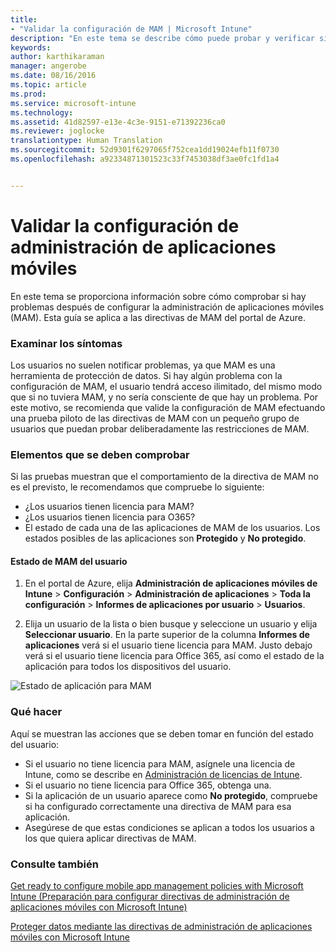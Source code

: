 ```yaml
---
title:
- "Validar la configuración de MAM | Microsoft Intune"
description: "En este tema se describe cómo puede probar y verificar si su directiva de MAM está configurada correctamente y funciona según lo esperado."
keywords: 
author: karthikaraman
manager: angerobe
ms.date: 08/16/2016
ms.topic: article
ms.prod: 
ms.service: microsoft-intune
ms.technology: 
ms.assetid: 41d82597-e13e-4c3e-9151-e71392236ca0
ms.reviewer: joglocke
translationtype: Human Translation
ms.sourcegitcommit: 52d9301f6297065f752cea1dd19024efb11f0730
ms.openlocfilehash: a92334871301523c33f7453038df3ae0fc1fd1a4


---
```


# Validar la configuración de administración de aplicaciones móviles

En este tema se proporciona información sobre cómo comprobar si hay problemas después de configurar la administración de aplicaciones móviles (MAM). Esta guía se aplica a las directivas de MAM del portal de Azure.

### Examinar los síntomas
Los usuarios no suelen notificar problemas, ya que MAM es una herramienta de protección de datos. Si hay algún problema con la configuración de MAM, el usuario tendrá acceso ilimitado, del mismo modo que si no tuviera MAM, y no sería consciente de que hay un problema. Por este motivo, se recomienda que valide la configuración de MAM efectuando una prueba piloto de las directivas de MAM con un pequeño grupo de usuarios que puedan probar deliberadamente las restricciones de MAM. 


### Elementos que se deben comprobar 

Si las pruebas muestran que el comportamiento de la directiva de MAM no es el previsto, le recomendamos que compruebe lo siguiente:

- ¿Los usuarios tienen licencia para MAM?
- ¿Los usuarios tienen licencia para O365?
- El estado de cada una de las aplicaciones de MAM de los usuarios. Los estados posibles de las aplicaciones son **Protegido** y **No protegido**.

#### Estado de MAM del usuario
1. En el portal de Azure, elija **Administración de aplicaciones móviles de Intune** > **Configuración** > **Administración de aplicaciones** > **Toda la configuración** > **Informes de aplicaciones por usuario** > **Usuarios**.

2. Elija un usuario de la lista o bien busque y seleccione un usuario y elija **Seleccionar usuario**. En la parte superior de la columna **Informes de aplicaciones** verá si el usuario tiene licencia para MAM. Justo debajo verá si el usuario tiene licencia para Office 365, así como el estado de la aplicación para todos los dispositivos del usuario.

![Estado de aplicación para MAM](..\media\ts-mam-use-apps.png) 

### Qué hacer
Aquí se muestran las acciones que se deben tomar en función del estado del usuario:

- Si el usuario no tiene licencia para MAM, asígnele una licencia de Intune, como se describe en [Administración de licencias de Intune](..\get-started\start-with-a-paid-subscription-to-microsoft-intune).
- Si el usuario no tiene licencia para Office 365, obtenga una.
- Si la aplicación de un usuario aparece como **No protegido**, compruebe si ha configurado correctamente una directiva de MAM para esa aplicación.
- Asegúrese de que estas condiciones se aplican a todos los usuarios a los que quiera aplicar directivas de MAM.

### Consulte también
[Get ready to configure mobile app management policies with Microsoft Intune (Preparación para configurar directivas de administración de aplicaciones móviles con Microsoft Intune)](..\deploy-use\get-ready-to-configure-mobile-app-management-policies-with-microsoft-intune)

[Proteger datos mediante las directivas de administración de aplicaciones móviles con Microsoft Intune](..\deploy-use\protect-app-data-using-mobile-app-management-policies-with-microsoft-intune)



<!--HONumber=Aug16_HO5-->


